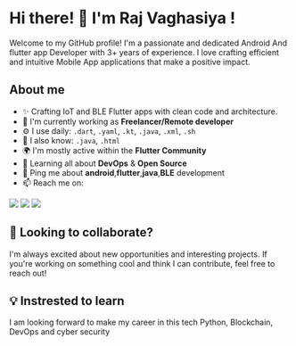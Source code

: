 # Hi there! 👋 I'm Raj Vaghasiya !
Welcome to my GitHub profile! I'm a passionate and dedicated Android And flutter app Developer with 3+ years of experience. I love crafting efficient and intuitive Mobile App applications that make a positive impact.

## About me
- ✨ Crafting IoT and BLE Flutter apps with clean code and architecture. 
- 🏢 I'm currently working as **Freelancer/Remote developer**
- ⚙️ I use daily: `.dart`, `.yaml`, `.kt`, `.java`, `.xml`, `.sh`
- 📃 I also know: `.java`, `.html`
- 🌍 I'm mostly active within the **Flutter Community**
- 🌱 Learning all about **DevOps** & **Open Source**
- 💬 Ping me about **android**,**flutter**,**java**,**BLE** development
- 📫 Reach me on:
 
[<img src="https://img.shields.io/badge/linkedin-%230077B5.svg?&style=for-the-badge&logo=linkedin&logoColor=white" />](https://www.linkedin.com/in/raj-vaghasiya-742801210/)
[<img src="https://img.shields.io/badge/-GMAIL-D14836?style=for-the-badge&logo=gmail&logoColor=white" />](mailto:rajvaghsiya093@gmail.com)
[<img src="https://img.shields.io/badge/-Stack%20overflow-A26521321?style=for-the-badge&logo=stackoverflow&logoColor=white" />](https://stackoverflow.com/users/28352760/raj-vaghasiya)

## 👯 Looking to collaborate?
I'm always excited about new opportunities and interesting projects. If you're working on something cool and think I can contribute, feel free to reach out!

## 💡 Instrested to learn
I am looking forward to make my career in this tech Python, Blockchain, DevOps and cyber security
